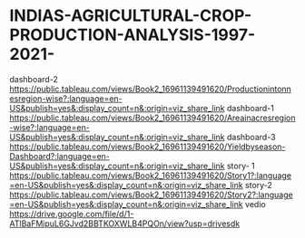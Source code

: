 # INDIAS-AGRICULTURAL-CROP-PRODUCTION-ANALYSIS-1997-2021-
dashboard-2 https://public.tableau.com/views/Book2_16961139491620/Productionintonnesregion-wise?:language=en-US&publish=yes&:display_count=n&:origin=viz_share_link
dashboard-1 https://public.tableau.com/views/Book2_16961139491620/Areainacresregion-wise?:language=en-US&publish=yes&:display_count=n&:origin=viz_share_link
dashboard-3 https://public.tableau.com/views/Book2_16961139491620/Yieldbyseason-Dashboard?:language=en-US&publish=yes&:display_count=n&:origin=viz_share_link
story- 1 https://public.tableau.com/views/Book2_16961139491620/Story1?:language=en-US&publish=yes&:display_count=n&:origin=viz_share_link
story-2 https://public.tableau.com/views/Book2_16961139491620/Story2?:language=en-US&publish=yes&:display_count=n&:origin=viz_share_link
vedio    https://drive.google.com/file/d/1-ATlBaFMipuL6GJvd2BBTKOXWLB4PQOn/view?usp=drivesdk
